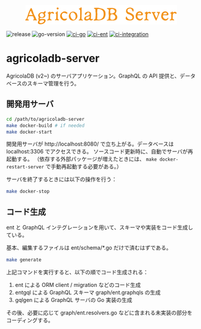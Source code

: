 <div align="center">
    <img alt="AgricolaDB Server" src="docs/img/agricoladb-server-logo.png" />
</div>

![release](https://img.shields.io/github/v/release/AgricolaDevJP/agricoladb-server)
![go-version](https://img.shields.io/github/go-mod/go-version/AgricolaDevJP/agricoladb-server)
[![ci-go](https://github.com/AgricolaDevJP/agricoladb-server/actions/workflows/ci-go.yml/badge.svg)](https://github.com/AgricolaDevJP/agricoladb-server/actions/workflows/ci-go.yml)
[![ci-ent](https://github.com/AgricolaDevJP/agricoladb-server/actions/workflows/ci-ent.yml/badge.svg)](https://github.com/AgricolaDevJP/agricoladb-server/actions/workflows/ci-ent.yml)
[![ci-integration](https://github.com/AgricolaDevJP/agricoladb-server/actions/workflows/ci-integration.yml/badge.svg)](https://github.com/AgricolaDevJP/agricoladb-server/actions/workflows/ci-integration.yml) 


# agricoladb-server

AgricolaDB (v2~) のサーバアプリケーション。GraphQL の API 提供と、データベースのスキーマ管理を行う。

## 開発用サーバ

```sh
cd /path/to/agricoladb-server
make docker-build # if needed
make docker-start
```

開発用サーバが http://localhost:8080/ で立ち上がる。データベースは localhost:3306 でアクセスできる。
ソースコード更新時に、自動でサーバが再起動する。
（依存する外部パッケージが増えたときには、 `make docker-restart-server` で手動再起動する必要がある。）

サーバを終了するときには以下の操作を行う：

```sh
make docker-stop
```

## コード生成

ent と GraphQL インテグレーションを用いて、スキーマや実装をコード生成している。

基本、編集するファイルは ent/schema/*.go だけで済むはずである。

```sh
make generate
```

上記コマンドを実行すると、以下の順でコード生成される：

1. ent による ORM client / migration などのコード生成
2. entgql による GraphQL スキーマ graph/ent.graphqls の生成
3. gqlgen による GraphQL サーバの Go 実装の生成

その後、必要に応じて graph/ent.resolvers.go などに含まれる未実装の部分をコーディングする。
